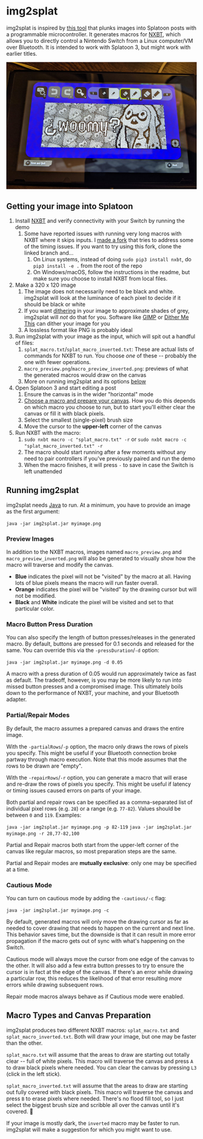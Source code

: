 # img2splat

img2splat is inspired by [this tool](https://github.com/shinyquagsire23/Switch-Fightstick) that plunks images into
Splatoon posts with a programmable microcontroller. It generates macros for [NXBT](https://github.com/Brikwerk/nxbt),
which allows you to directly control a Nintendo Switch from a Linux computer/VM over Bluetooth. It is intended to work
with Splatoon 3, but might work with earlier titles.

![Completed img2splat macro run in Splatoon 3](images/img2splat_example.jpg)

## Getting your image into Splatoon

1. Install [NXBT](https://github.com/Brikwerk/nxbt) and verify connectivity with your Switch by running the demo
    1. Some have reported issues with running very long macros with NXBT where it skips inputs.
       I [made a fork](https://github.com/JonathanNye/nxbt/tree/experiment/busy-wait) that tries to address some of the
       timing issues. If you want to try using this fork, clone the linked branch and...
        1. On Linux systems, instead of doing `sudo pip3 install nxbt`, do `pip3 install -e .` from the root of the repo
        2. On Windows/macOS, follow the instructions in the readme, but make sure you choose to install NXBT from local
           files.
2. Make a 320 x 120 image
    1. The image does not necessarily need to be black and white. img2splat will look at the luminance of each pixel to
       decide if it should be black or white
    2. If you want [dithering](https://en.wikipedia.org/wiki/Dither) in your image to approximate shades of grey,
       img2splat will _not_ do that for you. Software like [GIMP](https://www.gimp.org/) or [Dither Me 
       This](https://doodad.dev/dither-me-this/) can dither your image for you
    3. A lossless format like PNG is probably ideal
3. Run img2splat with your image as the input, which will spit out a handful of files:
    1. `splat_macro.txt`/`splat_macro_inverted.txt`: These are actual lists of commands for NXBT to run. You choose
       *one* of these -- probably the one with fewer operations.
    3. `macro_preview.png`/`macro_preview_inverted.png`: previews of what the generated macros would draw on the canvas
    4. More on running img2splat and its options [below](#running-img2splat)
4. Open Splatoon 3 and start editing a post
    1. Ensure the canvas is in the wider "horizontal" mode
    2. [Choose a macro and prepare your canvas](#macro-types-and-canvas-preparation). How you do this depends on which
       macro you choose to run, but to start you'll either clear the canvas or fill it with black pixels.
    3. Select the smallest (single-pixel) brush size
    4. Move the cursor to the **upper-left** corner of the canvas
5. Run NXBT with the macro:
    1. `sudo nxbt macro -c "splat_macro.txt" -r` or `sudo nxbt macro -c "splat_macro_inverted.txt" -r`
    1. The macro should start running after a few moments without any need to pair controllers if you've previously
       paired and run the demo
    2. When the macro finishes, it will press `-` to save in case the Switch is left unattended

## Running img2splat

img2splat needs [Java](https://www.java.com/en/download/) to run. At a minimum, you have to provide an image as the
first argument:

`java -jar img2splat.jar myimage.png`

### Preview Images

In addition to the NXBT macros, images named `macro_preview.png` and `macro_preview_inverted.png` will also be generated
to visually show how the macro will traverse and modify the canvas.

* **Blue** indicates the pixel will not be "visited" by the macro at all. Having lots of blue pixels means the
  macro will run faster overall.
* **Orange** indicates the pixel will be "visited" by the drawing cursor but will not be modified.
* **Black** and **White** indicate the pixel will be visited and set to that particular color.

### Macro Button Press Duration

You can also specify the length of button presses/releases in the generated macro. By default, buttons are pressed for
0.1 seconds and released for the same. You can override this via the `-pressDuration`/`-d` option:

`java -jar img2splat.jar myimage.png -d 0.05`

A macro with a press duration of 0.05 would run approximately twice as fast as default. The tradeoff, however, is you
may be more likely to run into missed button presses and a compromised image. This ultimately boils down to the
performance of NXBT, your machine, and your Bluetooth adapter.

### Partial/Repair Modes

By default, the macro assumes a prepared canvas and draws the entire image.

With the `-partialRows`/`-p` option, the macro only draws the rows of pixels you specify. This might be useful if your
Bluetooth connection broke partway through macro execution. Note that this mode assumes that the rows to be drawn are
"empty".

With the `-repairRows`/`-r` option, you can generate a macro that will erase and re-draw the rows of pixels you specify.
This might be useful if latency or timing issues caused errors on parts of your image.

Both partial and repair rows can be specified as a comma-separated list of individual pixel rows (e.g. `28`) or a range 
(e.g. `77-82`). Values should be between `0` and `119`. Examples:

`java -jar img2splat.jar myimage.png -p 82-119`
`java -jar img2splat.jar myimage.png -r 28,77-82,100`

Partial and Repair macros both start from the upper-left corner of the canvas like regular macros, so most preparation
steps are the same.

Partial and Repair modes are **mutually exclusive**: only one may be specified at a time.

### Cautious Mode

You can turn on cautious mode by adding the `-cautious/-c` flag:

`java -jar img2splat.jar myimage.png -c`

By default, generated macros will only move the drawing cursor as far as needed to cover drawing that needs to happen on
the current and next line. This behavior saves time, but the downside is that it can result in more error propagation if
the macro gets out of sync with what's happening on the Switch.

Cautious mode will always move the cursor from one edge of the canvas to the other. It will also add a few extra button
presses to try to ensure the cursor is in fact at the edge of the canvas. If there's an error while drawing a particular
row, this reduces the likelihood of that error resulting *more* errors while drawing subsequent rows.

Repair mode macros always behave as if Cautious mode were enabled.

## Macro Types and Canvas Preparation

img2splat produces two different NXBT macros: `splat_macro.txt` and `splat_macro_inverted.txt`. Both will draw your
image, but one may be faster than the other.

`splat_macro.txt` will assume that the areas to draw are starting out totally clear -- full of white pixels. This macro
will traverse the canvas and press `A` to draw black pixels where needed. You can clear the canvas by pressing `L3`
(click in the left stick).

`splat_macro_inverted.txt` will assume that the areas to draw are starting out fully covered with black pixels. This
macro will traverse the canvas and press `B` to erase pixels where needed. There's no flood fill tool, so I just select
the biggest brush size and scribble all over the canvas until it's covered. :art:

If your image is mostly dark, the `inverted` macro may be faster to run. img2splat will make a suggestion for which you
might want to use.
